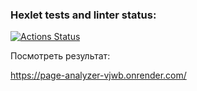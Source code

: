 ### Hexlet tests and linter status:
[![Actions Status](https://github.com/Georgyphyton/python-project-83/workflows/hexlet-check/badge.svg)](https://github.com/Georgyphyton/python-project-83/actions)

Посмотреть результат:

https://page-analyzer-vjwb.onrender.com/